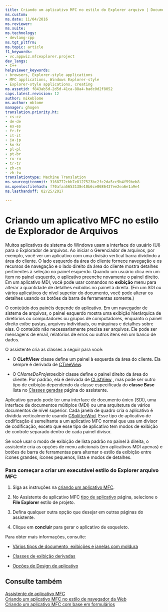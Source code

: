 ```yaml
---
title: Criando um aplicativo MFC no estilo do Explorer arquivo | Documentos do Microsoft
ms.custom: 
ms.date: 11/04/2016
ms.reviewer: 
ms.suite: 
ms.technology:
- devlang-cpp
ms.tgt_pltfrm: 
ms.topic: article
f1_keywords:
- vc.appwiz.mfcexplorer.project
dev_langs:
- C++
helpviewer_keywords:
- browsers, Explorer-style applications
- MFC applications, Windows Explorer-style
- Explorer-style applications, creating
ms.assetid: f843ab5d-2d5d-41ca-88a4-badc0d2f8052
caps.latest.revision: 12
author: mikeblome
ms.author: mblome
manager: ghogen
translation.priority.ht:
- cs-cz
- de-de
- es-es
- fr-fr
- it-it
- ja-jp
- ko-kr
- pl-pl
- pt-br
- ru-ru
- tr-tr
- zh-cn
- zh-tw
translationtype: Machine Translation
ms.sourcegitcommit: 3168772cbb7e8127523bc2fc2da5cc9b4f59beb8
ms.openlocfilehash: f70afaa5653138e10b6ce0686437ee2ea6e1a9e4
ms.lasthandoff: 02/25/2017

---
```

# <a name="creating-a-file-explorer-style-mfc-application"></a>Criando um aplicativo MFC no estilo de Explorador de Arquivos
Muitos aplicativos de sistema do Windows usam a interface do usuário (UI) para o Explorador de arquivos. Ao iniciar o Gerenciador de arquivos, por exemplo, você ver um aplicativo com uma divisão vertical barra dividindo a área do cliente. O lado esquerdo da área do cliente fornece navegação e os recursos de navegação e o lado direito da área do cliente mostra detalhes pertinentes à seleção no painel esquerdo. Quando um usuário clica em um item no painel esquerdo, o aplicativo preenche novamente o painel direito. Em um aplicativo MDI, você pode usar comandos no **exibição** menu para alterar a quantidade de detalhes exibidos no painel à direita. (Em um SDI ou vários aplicativos de nível superior do documento, você pode alterar os detalhes usando os botões da barra de ferramentas somente.)  
  
 O conteúdo dos painéis depende do aplicativo. Em um navegador de sistema de arquivos, o painel esquerdo mostra uma exibição hierárquica de diretórios ou computadores ou grupos de computadores, enquanto o painel direito exibe pastas, arquivos individuais, ou máquinas e detalhes sobre elas. O conteúdo não necessariamente precisa ser arquivos. Ele pode ser mensagens de email, relatórios de erros ou outros itens em um banco de dados.  
  
 O assistente cria as classes a seguir para você:  
  
-   O **CLeftView** classe define um painel à esquerda da área do cliente. Ela sempre é derivada de [CTreeView](../../mfc/reference/ctreeview-class.md).  
  
-   O C*NomeDoProjeto*exibir classe define o painel direito da área do cliente. Por padrão, ela é derivada de [CListView](../../mfc/reference/clistview-class.md) , mas pode ser outro tipo de exibição dependendo da classe especificada do **classe Base** lista no [Classes geradas](../../mfc/reference/generated-classes-mfc-application-wizard.md) página do assistente.  
  
 Aplicativo gerado pode ter uma interface de documento único (SDI), uma interface de documentos múltiplos (MDI) ou uma arquitetura de vários documentos de nível superior. Cada janela de quadro cria o aplicativo é dividida verticalmente usando [CSplitterWnd](../../mfc/reference/csplitterwnd-class.md). Esse tipo de aplicativo de codificação é semelhante a um aplicativo MFC normal que usa um divisor de codificação, exceto que esse tipo de aplicativo tem modos de exibição de controle separado dentro de cada painel divisor.  
  
 Se você usar o modo de exibição de lista padrão no painel à direita, o assistente cria as opções de menu adicionais (em aplicativos MDI apenas) e botões de barra de ferramentas para alternar o estilo da exibição entre ícones grandes, ícones pequenos, lista e modos de detalhes.  
  
### <a name="to-begin-creating-a-file-explorer-style-mfc-executable"></a>Para começar a criar um executável estilo do Explorer arquivo MFC  
  
1.  Siga as instruções na [criando um aplicativo MFC](../../mfc/reference/creating-an-mfc-application.md).  
  
2.  No Assistente de aplicativo MFC [tipo de aplicativo](../../mfc/reference/application-type-mfc-application-wizard.md) página, selecione o **File Explorer** estilo de projeto.  
  
3.  Defina qualquer outra opção que desejar em outras páginas do assistente.  
  
4.  Clique em **concluir** para gerar o aplicativo de esqueleto.  
  
 Para obter mais informações, consulte:  
  
-   [Vários tipos de documento, exibições e janelas com moldura](../../mfc/multiple-document-types-views-and-frame-windows.md)  
  
-   [Classes de exibição derivadas](../../mfc/derived-view-classes-available-in-mfc.md)  
  
-   [Opções de Design de aplicativo](../../mfc/application-design-choices.md)  
  
## <a name="see-also"></a>Consulte também  
 [Assistente de aplicativo MFC](../../mfc/reference/mfc-application-wizard.md)   
 [Criando um aplicativo MFC no estilo de navegador da Web](../../mfc/reference/creating-a-web-browser-style-mfc-application.md)   
 [Criando um aplicativo MFC com base em formulários](../../mfc/reference/creating-a-forms-based-mfc-application.md)


